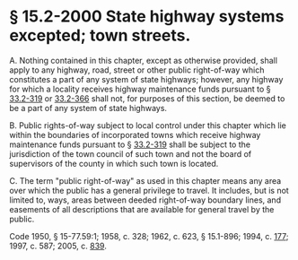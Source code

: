 # § 15.2-2000 State highway systems excepted; town streets.

<p>A. Nothing contained in this chapter, except as otherwise provided, shall apply to any highway, road, street or other public right-of-way which constitutes a part of any system of state highways; however, any highway for which a locality receives highway maintenance funds pursuant to § <a href='http://law.lis.virginia.gov/vacode/33.2-319/'>33.2-319</a> or <a href='http://law.lis.virginia.gov/vacode/33.2-366/'>33.2-366</a> shall not, for purposes of this section, be deemed to be a part of any system of state highways.</p><p>B. Public rights-of-way subject to local control under this chapter which lie within the boundaries of incorporated towns which receive highway maintenance funds pursuant to § <a href='http://law.lis.virginia.gov/vacode/33.2-319/'>33.2-319</a> shall be subject to the jurisdiction of the town council of such town and not the board of supervisors of the county in which such town is located.</p><p>C. The term "public right-of-way" as used in this chapter means any area over which the public has a general privilege to travel. It includes, but is not limited to, ways, areas between deeded right-of-way boundary lines, and easements of all descriptions that are available for general travel by the public.</p><p>Code 1950, § 15-77.59:1; 1958, c. 328; 1962, c. 623, § 15.1-896; 1994, c. <a href='http://lis.virginia.gov/cgi-bin/legp604.exe?941+ful+CHAP0177'>177</a>; 1997, c. 587; 2005, c. <a href='http://lis.virginia.gov/cgi-bin/legp604.exe?051+ful+CHAP0839'>839</a>.</p>